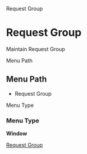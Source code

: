 
Request Group
# Request Group


Maintain Request Group

Menu Path
## Menu Path



- Request Group

Menu Type
### Menu Type

**Window**


[Request Group](functional-guide/window/window-request-group.md)
